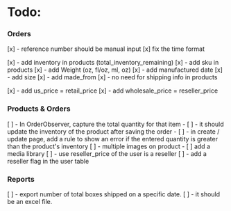 # Todo:

### Orders
[x] - reference number should be manual input
[x]  fix the time format

[x] - add inventory in products (total_inventory_remaining)
[x] - add sku in products
[x] - add Weight (oz, fl/oz, ml, oz)
[x] - add manufactured date
[x] - add size
[x] - add made_from
[x] - no need for shipping info in products

[x] - add us_price = retail_price
[x] - add wholesale_price = reseller_price

### Products & Orders
[ ] - In OrderObserver, capture the total quantity for that item
    - [ ] - it should update the inventory of the product after saving the order
    - [ ] - in create / update page, add a rule to show an error if the
            entered quantity is greater than the product's inventory
[ ] - multiple images on product
    - [ ] add a media library
[ ] - use reseller_price of the user is a reseller
	[ ] - add a reseller flag in the user table


### Reports
[ ] - export number of total boxes shipped on a specific date.
	[ ] - it should be an excel file.

